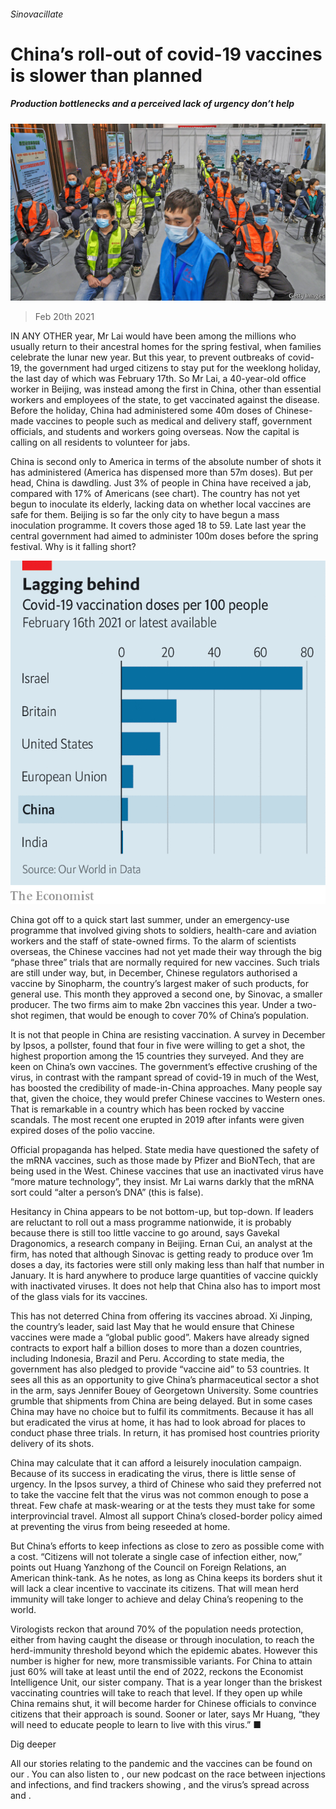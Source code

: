 ###### Sinovacillate

# China’s roll-out of covid-19 vaccines is slower than planned 

##### Production bottlenecks and a perceived lack of urgency don’t help 

![image](images/20210220_CNP001_0.jpg) 

> Feb 20th 2021 


IN ANY OTHER year, Mr Lai would have been among the millions who usually return to their ancestral homes for the spring festival, when families celebrate the lunar new year. But this year, to prevent outbreaks of covid-19, the government had urged citizens to stay put for the weeklong holiday, the last day of which was February 17th. So Mr Lai, a 40-year-old office worker in Beijing, was instead among the first in China, other than essential workers and employees of the state, to get vaccinated against the disease. Before the holiday, China had administered some 40m doses of Chinese-made vaccines to people such as medical and delivery staff, government officials, and students and workers going overseas. Now the capital is calling on all residents to volunteer for jabs.


China is second only to America in terms of the absolute number of shots it has administered (America has dispensed more than 57m doses). But per head, China is dawdling. Just 3% of people in China have received a jab, compared with 17% of Americans (see chart). The country has not yet begun to inoculate its elderly, lacking data on whether local vaccines are safe for them. Beijing is so far the only city to have begun a mass inoculation programme. It covers those aged 18 to 59. Late last year the central government had aimed to administer 100m doses before the spring festival. Why is it falling short?

![image](images/20210220_CNC773.png) 



China got off to a quick start last summer, under an emergency-use programme that involved giving shots to soldiers, health-care and aviation workers and the staff of state-owned firms. To the alarm of scientists overseas, the Chinese vaccines had not yet made their way through the big “phase three” trials that are normally required for new vaccines. Such trials are still under way, but, in December, Chinese regulators authorised a vaccine by Sinopharm, the country’s largest maker of such products, for general use. This month they approved a second one, by Sinovac, a smaller producer. The two firms aim to make 2bn vaccines this year. Under a two-shot regimen, that would be enough to cover 70% of China’s population.



It is not that people in China are resisting vaccination. A survey in December by Ipsos, a pollster, found that four in five were willing to get a shot, the highest proportion among the 15 countries they surveyed. And they are keen on China’s own vaccines. The government’s effective crushing of the virus, in contrast with the rampant spread of covid-19 in much of the West, has boosted the credibility of made-in-China approaches. Many people say that, given the choice, they would prefer Chinese vaccines to Western ones. That is remarkable in a country which has been rocked by vaccine scandals. The most recent one erupted in 2019 after infants were given expired doses of the polio vaccine.


Official propaganda has helped. State media have questioned the safety of the mRNA vaccines, such as those made by Pfizer and BioNTech, that are being used in the West. Chinese vaccines that use an inactivated virus have “more mature technology”, they insist. Mr Lai warns darkly that the mRNA sort could “alter a person’s DNA” (this is false).


Hesitancy in China appears to be not bottom-up, but top-down. If leaders are reluctant to roll out a mass programme nationwide, it is probably because there is still too little vaccine to go around, says Gavekal Dragonomics, a research company in Beijing. Ernan Cui, an analyst at the firm, has noted that although Sinovac is getting ready to produce over 1m doses a day, its factories were still only making less than half that number in January. It is hard anywhere to produce large quantities of vaccine quickly with inactivated viruses. It does not help that China also has to import most of the glass vials for its vaccines.


This has not deterred China from offering its vaccines abroad. Xi Jinping, the country’s leader, said last May that he would ensure that Chinese vaccines were made a “global public good”. Makers have already signed contracts to export half a billion doses to more than a dozen countries, including Indonesia, Brazil and Peru. According to state media, the government has also pledged to provide “vaccine aid” to 53 countries. It sees all this as an opportunity to give China’s pharmaceutical sector a shot in the arm, says Jennifer Bouey of Georgetown University. Some countries grumble that shipments from China are being delayed. But in some cases China may have no choice but to fulfil its commitments. Because it has all but eradicated the virus at home, it has had to look abroad for places to conduct phase three trials. In return, it has promised host countries priority delivery of its shots.


China may calculate that it can afford a leisurely inoculation campaign. Because of its success in eradicating the virus, there is little sense of urgency. In the Ipsos survey, a third of Chinese who said they preferred not to take the vaccine felt that the virus was not common enough to pose a threat. Few chafe at mask-wearing or at the tests they must take for some interprovincial travel. Almost all support China’s closed-border policy aimed at preventing the virus from being reseeded at home.


But China’s efforts to keep infections as close to zero as possible come with a cost. “Citizens will not tolerate a single case of infection either, now,” points out Huang Yanzhong of the Council on Foreign Relations, an American think-tank. As he notes, as long as China keeps its borders shut it will lack a clear incentive to vaccinate its citizens. That will mean herd immunity will take longer to achieve and delay China’s reopening to the world.


Virologists reckon that around 70% of the population needs protection, either from having caught the disease or through inoculation, to reach the herd-immunity threshold beyond which the epidemic abates. However this number is higher for new, more transmissible variants. For China to attain just 60% will take at least until the end of 2022, reckons the Economist Intelligence Unit, our sister company. That is a year longer than the briskest vaccinating countries will take to reach that level. If they open up while China remains shut, it will become harder for Chinese officials to convince citizens that their approach is sound. Sooner or later, says Mr Huang, “they will need to educate people to learn to live with this virus.” ■


Dig deeper


All our stories relating to the pandemic and the vaccines can be found on our . You can also listen to , our new podcast on the race between injections and infections, and find trackers showing ,  and the virus’s spread across  and .

